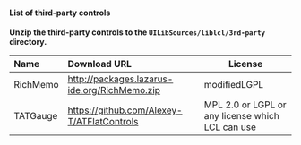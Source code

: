 #### List of third-party controls

**Unzip the third-party controls to the `UILibSources/liblcl/3rd-party` directory.**


| Name | Download URL | License |
| :------ | :------ | ---- | 
| RichMemo | http://packages.lazarus-ide.org/RichMemo.zip | modifiedLGPL |  
| TATGauge | https://github.com/Alexey-T/ATFlatControls | MPL 2.0 or LGPL or any license which LCL can use |  

